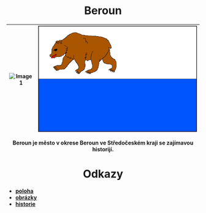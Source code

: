 # <center>Beroun</center>

| ![Image 1](https://www.machart.cz/grafika/grafika/81.jpg) | ![Image 2](vlajka.png) |
|:--:|:--:|


**<center>Beroun je město v okrese Beroun ve Středočeském kraji se zajímavou historijí.</center>**
# <center>Odkazy</center>
- [**poloha**](/poloha.md)
- [**obrázky**](/obrazky.md)
- [**historie**](/historie.md)
